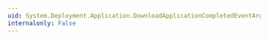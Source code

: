 ```yaml
---
uid: System.Deployment.Application.DownloadApplicationCompletedEventArgs.ShortcutAppId
internalonly: False
---
```

